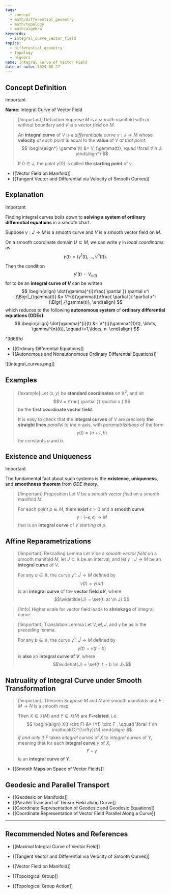 ```yaml
---
tags:
  - concept
  - math/differential_geometry
  - math/topology
  - math/algebra
keywords:
  - integral_curve_vector_field
topics:
  - differential_geometry
  - topology
  - algebra
name: Integral Curve of Vector Field
date of note: 2024-05-27
---
```


## Concept Definition

>[!important]
>**Name**:  Integral Curve of Vector Field


>[!important] Definition
> Suppose $M$ is a smooth manifold with or without boundary and $V$ is a *vector field* on $M$.  
> 
> An **integral curve** of $V$ is a *differentiable curve* $\gamma: J \rightarrow M$ whose **velocity** *at each point* is equal to the **value** of $V$ *at that point*:
> $$
>  \begin{align*}
>  \gamma'(t) &= V_{\gamma(t)}, \quad \forall t\in J.
>  \end{align*}
>$$   
>
>If $0 \in J$, the point $\gamma(0)$ is called **the starting point** of $\gamma$.

- [[Vector Field on Manifold]]
- [[Tangent Vector and Differential via Velocity of Smooth Curves]]



## Explanation

>[!important]
>Finding integral curves boils down to **solving a system of ordinary differential equations** in a smooth chart.  
>
>Suppose $\gamma: J \rightarrow M$ is a smooth curve and $V$ is a smooth vector field on $M$. 
>
>On a smooth coordinate domain $U \subseteq M$, we can write $\gamma$ in *local coordinates* as $$\gamma(t) = (\gamma^{1}(t), \ldots, \gamma^{n}(t)).$$ 
>
>Then the condition $$\gamma'(t) =  V_{\gamma(t)}$$ for to be an **integral curve of $V$** can be written
>$$
> \begin{align}
> \dot{\gamma}^{i}\frac{ \partial  }{ \partial x^i }\Bigr|_{\gamma(t)} &= V^{i}(\gamma(t))\frac{ \partial  }{ \partial x^i }\Bigr|_{\gamma(t)}, 
> \end{align}
>$$ 
> which reduces to the following **autonomous system** of **ordinary differential equations (ODEs)**:
>$$ 
> \begin{align}
> \dot{\gamma}^{i}(t) &= V^{i}(\gamma^{1}(t), \ldots, \gamma^{n}(t)), \qquad i=1,\ldots, n.
> \end{align}
>$$ 

^3d69fd

- [[Ordinary Differential Equations]]
- [[Autonomous and Nonautonomous Ordinary Differential Equations]]

![[integral_curves.png]]


## Examples

>[!example]
>Let $(x, y)$ be **standard coordinates** on $\mathbb{R}^2$, and let $$V = \frac{ \partial  }{ \partial x } $$ be the **first coordinate vector field**. 
>
>It is easy to check that the **integral curves** of $V$ are precisely **the straight lines** *parallel to the* $x$-axis, with *parametrizations* of the form $$\gamma(t) = (a + t, b)$$ for constants $a$ and $b$.


## Existence and Uniqueness

>[!important]
> The fundamental fact about such systems is the **existence**, **uniqueness**, and **smoothness theorem** from *ODE theory*.


> [!important] Proposition
> Let $V$ be a *smooth vector field* on a smooth manifold $M$. 
> 
> For each point $p \in M$, there **exist** $\epsilon > 0$ and a **smooth curve** $$\gamma: (-\epsilon, \epsilon) \rightarrow M$$ that is an **integral curve** of $V$ *starting at* $p$.
>

## Affine Reparametrizations

>[!important] Rescalling Lemma
>Let $V$ be a *smooth vector field* on a smooth manifold $M$, let $J \subseteq \mathbb{R}$ be an interval, and let $\gamma: J \rightarrow M$ be an **integral curve** of $V$. 
>
>For any $a \in \mathbb{R}$, the curve $\widetilde{\gamma}: \widetilde{J} \rightarrow M$ defined by $$\widetilde{\gamma}(t) =  \gamma(at)$$ is an **integral curve** of the **vector field $aV$**, where $$\widetilde{J} = \set{t: at \in J}.$$ 

>[!info]
>Higher scale for vector field leads to **shrinkage** of integral curve. 

>[!important] Translation Lemma
>Let $V, M, J$, and $\gamma$ be as in the preceding lemma. 
>
>For any $b \in \mathbb{R}$, the curve $\widehat{\gamma}:  \widehat{J} \rightarrow M$ defined by $$\widehat{\gamma}(t) =  \gamma(t + b)$$ is **also** an **integral curve of $V$**, where $$\widehat{J} = \set{t: t + b \in J}.$$

## Natruality of Integral Curve under Smooth Transformation

>[!important] Theorem
>Suppose $M$ and $N$ are smooth manifolds and $F: M \rightarrow N$ is a smooth map. 
>
>Then $X \in \mathfrak{X}(M)$ and $Y \in \mathfrak{X}(N)$ are **$F$-related**, i.e.
>$$
> \begin{align}
> X(f \circ F) &= (Yf) \circ F , \qquad \forall f \in \mathcal{C}^{\infty}(N)
> \end{align}
>$$ 
> *if and only if* $F$ takes *integral curves* of $X$ to *integral curves* of $Y$, meaning that for each **integral curve** $\gamma$ of $X$,  $$F \circ \gamma$$ is an **integral curve of $Y$.**

- [[Smooth Maps on Space of Vector Fields]]

## Geodesic and Parallel Transport

- [[Geodesic on Manifolds]]
- [[Parallel Transport of Tensor Field along Curve]]
- [[Coordinate Representation of Geodesic and Geodesic Equations]]
- [[Coordinate Representation of Vector Field Parallel Along a Curve]]



-----------
##  Recommended Notes and References


- [[Maximal Integral Curve of Vector Field]]
- [[Tangent Vector and Differential via Velocity of Smooth Curves]]

- [[Vector Field on Manifold]]
- [[Topological Group]]
- [[Topological Group Action]]